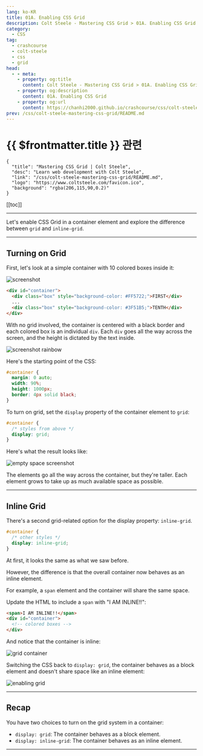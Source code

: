 ```yaml
---
lang: ko-KR
title: 01A. Enabling CSS Grid
description: Colt Steele - Mastering CSS Grid > 01A. Enabling CSS Grid
category:
  - CSS
tag: 
  - crashcourse
  - colt-steele
  - css
  - grid
head:
  - - meta:
    - property: og:title
      content: Colt Steele - Mastering CSS Grid > 01A. Enabling CSS Grid
    - property: og:description
      content: 01A. Enabling CSS Grid
    - property: og:url
      content: https://chanhi2000.github.io/crashcourse/css/colt-steele-mastering-css-grid/01A.html
prev: /css/colt-steele-mastering-css-grid/README.md
---
```


# {{ $frontmatter.title }} 관련

```component VPCard
{
  "title": "Mastering CSS Grid | Colt Steele",
  "desc": "Learn web development with Colt Steele",
  "link": "/css/colt-steele-mastering-css-grid/README.md",
  "logo": "https://www.coltsteele.com/favicon.ico",
  "background": "rgba(206,115,90,0.2)"
}
```

[[toc]]

---

<SiteInfo
  name="Enabling CSS Grid | Colt Steele"
  desc="Learn how to activate CSS Grid for a container element and the difference between 'display: grid' and 'display: inline-grid'."
  url="https://www.coltsteele.com/tutorials/mastering-css-grid/css-grid-basics/enabling-css-grid"
  logo="https://res.cloudinary.com/dwppkb069/image/upload/v1684239486/css-grid-tutorial_dfsfgn.png"
  preview="https://www.coltsteele.com/api/og?title=Enabling+CSS+Grid"/>

<VidStack src="https://stream.mux.com/qr7EZ02ekkXDffeBlUmE8nwBabUJpk74Vnmqprm301HgU.m3u8?redundant_streams=true" />

Let's enable CSS Grid in a container element and explore the difference between `grid` and `inline-grid`.

---

## Turning on Grid

First, let's look at a simple container with 10 colored boxes inside it:

![screenshot](https://res.cloudinary.com/dwppkb069/image/upload/v1684351360/tutorials/images-01_Enabling_Grid.mp4/01_enabling_grid_4_00-18520-so-this-is-what-it-looks-like-when-i-have-no-grid-involved_esurth.png)

```html
<div id="container">
  <div class="box" style="background-color: #FF5722;">FIRST</div>
  ...
  <div class="box" style="background-color: #3F51B5;">TENTH</div>
</div>
```

With no grid involved, the container is centered with a black border and each colored box is an individual `div`. Each `div` goes all the way across the screen, and the height is dictated by the text inside.

![screenshot rainbow](https://res.cloudinary.com/dwppkb069/image/upload/v1684351359/tutorials/images-01_Enabling_Grid.mp4/01_enabling_grid_7_00-27240-and-then-each-of-these-little-rainbow-boxes_ook46y.png)

Here's the starting point of the CSS:

```css
#container {
  margin: 0 auto;
  width: 90%;
  height: 1000px;
  border: 4px solid black;
}
```

To turn on grid, set the `display` property of the container element to `grid`:

```css
#container {
  /* styles from above */
  display: grid;
}
```

Here's what the result looks like:

![empty space screenshot](https://res.cloudinary.com/dwppkb069/image/upload/v1684351359/tutorials/images-01_Enabling_Grid.mp4/01_enabling_grid_16_01-31480-so-there-isnt-any-empty-space_rvs25p.png)

The elements go all the way across the container, but they're taller. Each element grows to take up as much available space as possible.

---

## Inline Grid

There's a second grid-related option for the display property: `inline-grid`.

```css
#container {
  /* other styles */
  display: inline-grid;
}
```

At first, it looks the same as what we saw before.

However, the difference is that the overall container now behaves as an inline element.

For example, a `span` element and the container will share the same space.

Update the HTML to include a `span` with "I AM INLINE!!":

```html
<span>I AM INLINE!!</span>
<div id="container">
  <!-- colored boxes -->
</div>
```

And notice that the container is inline:

![grid container](https://res.cloudinary.com/dwppkb069/image/upload/v1684351362/tutorials/images-01_Enabling_Grid.mp4/01_enabling_grid_32_02-17600-our-span-and-this-whole-container-are-both-inline_o4ecba.png)

Switching the CSS back to `display: grid`, the container behaves as a block element and doesn't share space like an inline element:

![enabling grid](https://res.cloudinary.com/dwppkb069/image/upload/v1684351361/tutorials/images-01_Enabling_Grid.mp4/01_enabling_grid_35_02-31880-because-it-is-not-an-inline-element_cp3ygi.png)

---

## Recap

You have two choices to turn on the grid system in a container:

- `display: grid`: The container behaves as a block element.
- `display: inline-grid`: The container behaves as an inline element.

---

<TagLinks />